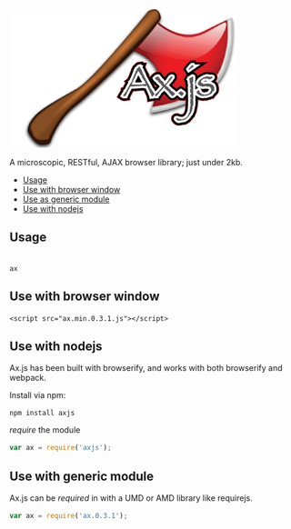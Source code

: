![Ax.js](./src/ax.js.gif)

A microscopic, RESTful, AJAX browser library; just under 2kb.
* [Usage](#usage)
* [Use with browser window](#quick-start)
* [Use as generic module](#use-with-module)
* [Use with nodejs](#use-with-nodejs)

## Usage

```javscript

ax

```

## Use with browser window

```
<script src="ax.min.0.3.1.js"></script>
```

## Use with nodejs

Ax.js has been built with browserify, and works with both browserify and webpack.

Install via npm:

```
npm install axjs
```

*require* the module 
``` javascript
var ax = require('axjs');
```

## Use with generic module

Ax.js can be *required* in with a UMD or AMD library like requirejs.

``` javascript
var ax = require('ax.0.3.1');
```

